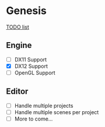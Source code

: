 # Genesis

[TODO list](EngineTODO.md)

## Engine

- [ ] DX11 Support
- [x] DX12 Support
- [ ] OpenGL Support

## Editor

- [ ] Handle multiple projects
- [ ] Handle multiple scenes per project
- [ ] More to come...